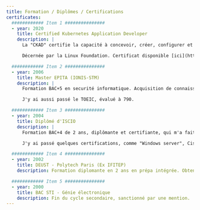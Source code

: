 ```yaml
---
title: Formation / Diplômes / Certifications
certificates:
  ############ Item 1 ###############
  - year: 2020
    title: Certified Kubernetes Application Developer
    description: |
      La "CKAD" certifie la capacité à concevoir, créer, configurer et exposer des applications natives «cloud» pour Kubernetes.

      Décernée par la Linux Foundation. Certificat disponible [ici](https://cv.raphux.com/cv-odp-pdf/raphal-berlamont-certified-kubernetes-application-developer-ckad-certificate.pdf).

  ############ Item 2 ###############
  - year: 2006
    title: Master EPITA (IONIS-STM)
    description: |
      Formation BAC+5 en securité informatique. Acquisition de connaissances de managment de projets, d'économie, de droits, en plus de compétences spécialisées en sécurité informatique.

      J'y ai aussi passé le TOEIC, évalué à 790.

  ############ Item 3 ###############
  - year: 2004
    title: Diplômé d'ISCIO
    description: |
      Formation BAC+4 de 2 ans, diplômante et certifiante, qui m'a fait plonger dans l'univers OpenSource, Linux et le réseau.

      J'y ai passé quelques certifications, comme "Windows server", Cisco "CCNA", et RedHat "RHCT".

  ############ Item 4 ###############
  - year: 2002
    title: DEUST - Polytech Paris (Ex IFITEP)
    description: Formation diplomante en 2 ans en prépa intégrée. Obtention du DEUST.

  ############ Item 5 ###############
  - year: 2000
    title: BAC STI - Génie électronique
    description: Fin du cycle secondaire, sanctionné par une mention.
---
```

